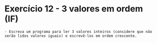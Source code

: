 # Exercício 12 - 3 valores em ordem (IF)

    - Escreva um programa para ler 3 valores inteiros (considere que não serão lidos valores iguais) e escrevê-los em ordem crescente.